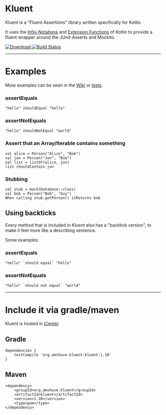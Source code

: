 # Kluent

Kluent is a "Fluent Assertions" library written specifically for Kotlin.

It uses the [Infix-Notations](https://kotlinlang.org/docs/reference/functions.html#infix-notation "Infix-Notation") and [Extension Functions](https://kotlinlang.org/docs/reference/extensions.html#extension-functions "Extension Functions") of Kotlin to provide a fluent wrapper around the JUnit-Asserts and Mockito.

 [ ![Download](https://api.bintray.com/packages/markusamshove/maven/Kluent/images/download.svg) ](https://bintray.com/markusamshove/maven/Kluent/_latestVersion) [![Build Status](https://travis-ci.org/MarkusAmshove/Kluent.svg?branch=master)](https://travis-ci.org/MarkusAmshove/Kluent)


----------

# Examples

More examples can be seen in the [Wiki](https://github.com/MarkusAmshove/Kluent/wiki) or [tests](https://github.com/MarkusAmshove/Kluent/tree/master/src/test/kotlin/org/amshove/kluent/tests).

### assertEquals ##

    "hello" shouldEqual "hello"

### assertNotEquals ##

    "hello" shouldNotEqual "world"

### Assert that an Array/Iterable contains something ##

    val alice = Person("Alice", "Bob")
    val jon = Person("Jon", "Doe")
    val list = listOf(alice, jon)
    list shouldContain jon

### Stubbing

    val stub = mock(Database::class)
    val bob = Person("Bob", "Guy")
    When calling stub.getPerson() itReturns bob

## Using backticks

Every method that is included in Kluent also has a "backtick version", to make it feel more like a describing sentence.

Some examples:

### assertEquals ##

    "hello" `should equal` "hello"

### assertNotEquals ##

    "hello" `should not equal` "world"

----------

# Include it via gradle/maven

Kluent is hosted in [jCenter](https://bintray.com/markusamshove/maven/Kluent/view# "jCenter")

## Gradle
    dependencies {
        testCompile 'org.amshove.kluent:kluent:1.10'
    }

## Maven
    <dependency>
        <groupId>org.amshove.kluent</groupId>
        <artifactId>kluent</artifactId>
        <version>1.10</version>
        <type>pom</type>
    </dependency>





